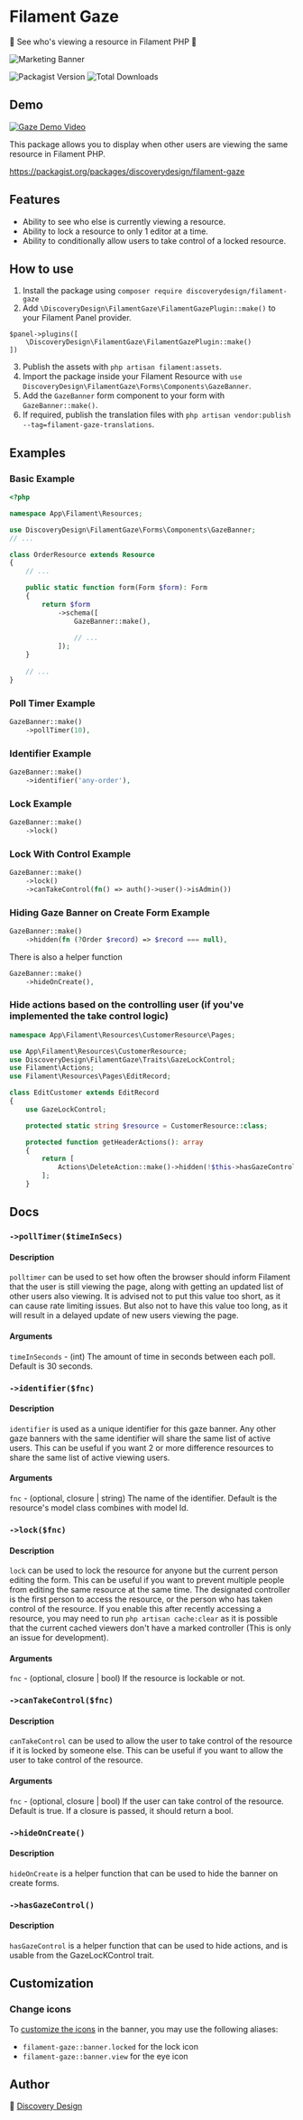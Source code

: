 # Filament Gaze

👀 See who's viewing a resource in Filament PHP 🔭

![Marketing Banner](https://raw.githubusercontent.com/discoverydesign/filament-gaze/main/media/1.jpg)

![Packagist Version](https://img.shields.io/packagist/v/discoverydesign/filament-gaze.svg)
![Total Downloads](https://img.shields.io/packagist/dt/discoverydesign/filament-gaze.svg)

## Demo

[![Gaze Demo Video](https://github.com/user-attachments/assets/6839eaa7-25e5-4b4a-8272-44e24123a270)](https://www.loom.com/share/eb45fbb9088145888c066bb2d2303457?sid=64fdd7d4-0e53-4a01-a417-d73d1acf2439)

This package allows you to display when other users are viewing the same resource in Filament PHP.

https://packagist.org/packages/discoverydesign/filament-gaze

## Features
- Ability to see who else is currently viewing a resource.
- Ability to lock a resource to only 1 editor at a time.
- Ability to conditionally allow users to take control of a locked resource.

## How to use
1. Install the package using `composer require discoverydesign/filament-gaze`
2. Add `\DiscoveryDesign\FilamentGaze\FilamentGazePlugin::make()` to your Filament Panel provider. 
```
$panel->plugins([
    \DiscoveryDesign\FilamentGaze\FilamentGazePlugin::make()
])
```
3. Publish the assets with `php artisan filament:assets`.
4. Import the package inside your Filament Resource with `use DiscoveryDesign\FilamentGaze\Forms\Components\GazeBanner`.
5. Add the `GazeBanner` form component to your form with `GazeBanner::make()`.
6. If required, publish the translation files with `php artisan vendor:publish --tag=filament-gaze-translations`.

## Examples

### Basic Example
```php
<?php

namespace App\Filament\Resources;

use DiscoveryDesign\FilamentGaze\Forms\Components\GazeBanner;
// ...

class OrderResource extends Resource
{
    // ...

    public static function form(Form $form): Form
    {
        return $form
            ->schema([
                GazeBanner::make(),
                    
                // ...
            ]);
    }
    
    // ...
}
```

### Poll Timer Example
```php
GazeBanner::make()
    ->pollTimer(10),
```

### Identifier Example
```php
GazeBanner::make()
    ->identifier('any-order'),
```

### Lock Example
```php
GazeBanner::make()
    ->lock()
```

### Lock With Control Example
```php
GazeBanner::make()
    ->lock()
    ->canTakeControl(fn() => auth()->user()->isAdmin())
```

### Hiding Gaze Banner on Create Form Example
```php
GazeBanner::make()
    ->hidden(fn (?Order $record) => $record === null),
```
There is also a helper function
```php
GazeBanner::make()
    ->hideOnCreate(),
```
### Hide actions based on the controlling user (if you've implemented the take control logic)
```php
namespace App\Filament\Resources\CustomerResource\Pages;

use App\Filament\Resources\CustomerResource;
use DiscoveryDesign\FilamentGaze\Traits\GazeLockControl;
use Filament\Actions;
use Filament\Resources\Pages\EditRecord;

class EditCustomer extends EditRecord
{
    use GazeLockControl;

    protected static string $resource = CustomerResource::class;

    protected function getHeaderActions(): array
    {
        return [
            Actions\DeleteAction::make()->hidden(!$this->hasGazeControl()),
        ];
    }

```

## Docs

### `->pollTimer($timeInSecs)`

#### Description
`polltimer` can be used to set how often the browser should inform Filament that the user is still viewing the page, along with getting an updated list of other users also viewing. It is advised not to put this value too short, as it can cause rate limiting issues. But also not to have this value too long, as it will result in a delayed update of new users viewing the page.

#### Arguments
`timeInSeconds` - (int) The amount of time in seconds between each poll. Default is 30 seconds.

### `->identifier($fnc)`

#### Description
`identifier` is used as a unique identifier for this gaze banner. Any other gaze banners with the same identifier will share the same list of active users. This can be useful if you want 2 or more difference resources to share the same list of active viewing users.

#### Arguments
`fnc` - (optional, closure | string) The name of the identifier. Default is the resource's model class combines with model Id.

### `->lock($fnc)`

#### Description
`lock` can be used to lock the resource for anyone but the current person editing the form. This can be useful if you want to prevent multiple people from editing the same resource at the same time. The designated controller is the first person to access the resource, or the person who has taken control of the resource. If you enable this after recently accessing a resource, you may need to run `php artisan cache:clear` as it is possible that the current cached viewers don't have a marked controller (This is only an issue for development).

#### Arguments
`fnc` - (optional, closure | bool) If the resource is lockable or not.

### `->canTakeControl($fnc)`

#### Description
`canTakeControl` can be used to allow the user to take control of the resource if it is locked by someone else. This can be useful if you want to allow the user to take control of the resource.

#### Arguments
`fnc` - (optional, closure | bool) If the user can take control of the resource. Default is true. If a closure is passed, it should return a bool.

### `->hideOnCreate()`

#### Description
`hideOnCreate` is a helper function that can be used to hide the banner on create forms.

### `->hasGazeControl()`

#### Description
`hasGazeControl` is a helper function that can be used to hide actions, and is usable from the GazeLocKControl trait.


## Customization

### Change icons

To [customize the icons](https://filamentphp.com/docs/3.x/support/icons#replacing-the-default-icons) in the banner, you may use the following aliases:

- `filament-gaze::banner.locked` for the lock icon
- `filament-gaze::banner.view` for the eye icon

## Author

🚀 [Discovery Design](https://discoverydesign.co.uk)


